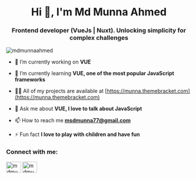 <h1 align="center">Hi 👋, I'm Md Munna Ahmed</h1>
<h3 align="center">Frontend developer (VueJs | Nuxt). Unlocking simplicity for complex challenges</h3>

<p align="left"> <img src="https://komarev.com/ghpvc/?username=mdmunnaahmed&label=Profile%20views&color=0e75b6&style=flat" alt="mdmunnaahmed" /> </p>

- 🔭 I’m currently working on **VUE**

- 🌱 I’m currently learning **VUE, one of the most popular JavaScript frameworks**

- 👨‍💻 All of my projects are available at [https://munna.themebracket.com](https://munna.themebracket.com)

- 💬 Ask me about **VUE, I love to talk about JavaScript**

- 📫 How to reach me **msdmunna77@gmail.com**

- ⚡ Fun fact **I love to play with children and have fun**

<h3 align="left">Connect with me:</h3>
<p align="left">
<a href="https://linkedin.com/in/mdmunnaahmed" target="blank"><img align="center" src="https://raw.githubusercontent.com/rahuldkjain/github-profile-readme-generator/master/src/images/icons/Social/linked-in-alt.svg" alt="mdmunnaahmed" height="30" width="40" /></a>
<a href="https://fb.com/mdmunnaahmed2" target="blank"><img align="center" src="https://raw.githubusercontent.com/rahuldkjain/github-profile-readme-generator/master/src/images/icons/Social/facebook.svg" alt="mdmunnaahmed2" height="30" width="40" /></a>
</p>
